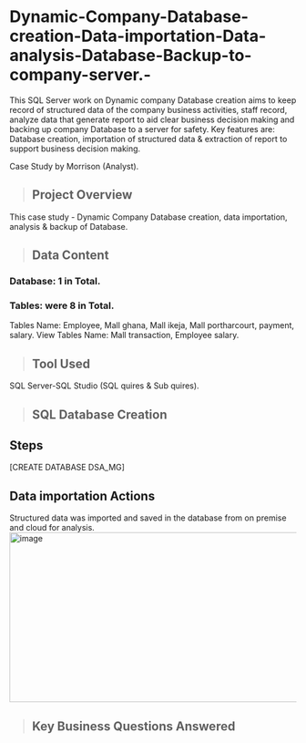 # Dynamic-Company-Database-creation-Data-importation-Data-analysis-Database-Backup-to-company-server.-
This SQL Server work on Dynamic company Database creation aims to keep record of structured data of the company business activities, staff record, analyze data that generate report to aid clear business decision making and backing up company Database to a server for safety. Key features are: Database creation, importation of structured data & extraction of report to support business decision making.  

Case Study by Morrison (Analyst).

> ## Project Overview
This case study - Dynamic Company Database creation, data importation, analysis & backup of Database. 

> ## Data Content
### Database: 1 in Total.
 ### Tables: were 8 in Total.
Tables Name: Employee, Mall ghana, Mall ikeja, Mall portharcourt, payment, salary.
View Tables Name: Mall transaction, Employee salary.

> ## Tool Used
SQL Server-SQL Studio (SQL quires & Sub quires).

> ## SQL Database Creation
## Steps
[CREATE DATABASE DSA_MG]
## Data importation Actions
Structured data was imported and saved in the database from on premise and cloud for analysis.
<img width="560" height="298" alt="image" src="https://github.com/user-attachments/assets/d088e049-4d18-44b3-8cd6-348e9919bfe2" />
> ## Key Business Questions Answered

